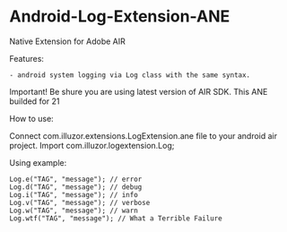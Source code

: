 Android-Log-Extension-ANE
==========================
Native Extension for Adobe AIR

Features:

	- android system logging via Log class with the same syntax.
	
Important! Be shure you are using latest version of AIR SDK. This ANE builded for 21
	
How to use:

Connect com.illuzor.extensions.LogExtension.ane file to your android air project.
Import com.illuzor.logextension.Log;

Using example:
	
	Log.e("TAG", "message"); // error
	Log.d("TAG", "message"); // debug
	Log.i("TAG", "message"); // info
	Log.v("TAG", "message"); // verbose
	Log.w("TAG", "message"); // warn
	Log.wtf("TAG", "message"); // What a Terrible Failure